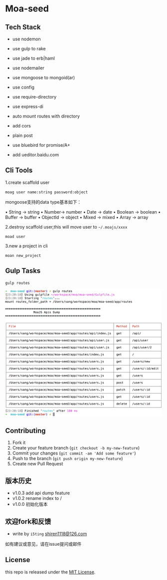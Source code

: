 # Moa-seed


## Tech Stack

- use nodemon
- use gulp to rake
- use jade to erb|haml
- use nodemailer
- use mongoose to mongoid(ar)
- use config
- use require-directory
- use express-di
- auto mount routes with directory
- add cors
- plain post
- use bluebird for promise/A+ 

- add ueditor.baidu.com


## Cli Tools   

1.create scaffold user

    moag user name:string password:object
    
    
mongoose支持的data type基本如下：

• String -> string
• Number-> number
• Date -> date
• Boolean -> boolean
• Buffer -> buffer
• ObjectId -> object
• Mixed  -> mixed
• Array -> array

    
    
2.destroy scaffold user,this will move user to `~/.moajs/xxxx`

    moad user
    
3.new a project in cli

    moan new_project
    
## Gulp Tasks


```
gulp routes
```

![](doc/images/gulp-routes.png)



## Contributing

1. Fork it
2. Create your feature branch (`git checkout -b my-new-feature`)
3. Commit your changes (`git commit -am 'Add some feature'`)
4. Push to the branch (`git push origin my-new-feature`)
5. Create new Pull Request


## 版本历史

- v1.0.3 add api dump feature
- v1.0.2 rename index to /
- v1.0.0 初始化版本


## 欢迎fork和反馈

- write by `i5ting` shiren1118@126.com

如有建议或意见，请在issue提问或邮件

## License

this repo is released under the [MIT
License](http://www.opensource.org/licenses/MIT).
